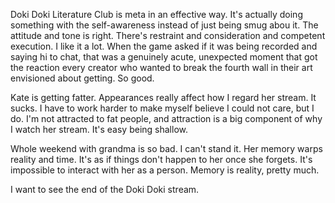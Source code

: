 Doki Doki Literature Club is meta in an effective way. It's actually doing something with the self-awareness instead of just being smug abou it. The attitude and tone is right. There's restraint and consideration and competent execution. I like it a lot. When the game asked if it was being recorded and saying hi to chat, that was a genuinely acute, unexpected moment that got the reaction every creator who wanted to break the fourth wall in their art envisioned about getting. So good.

Kate is getting fatter. Appearances really affect how I regard her stream. It sucks. I have to work harder to make myself believe I could not care, but I do. I'm not attracted to fat people, and attraction is a big component of why I watch her stream. It's easy being shallow.

Whole weekend with grandma is so bad. I can't stand it. Her memory warps reality and time. It's as if things don't happen to her once she forgets. It's impossible to interact with her as a person. Memory is reality, pretty much.

I want to see the end of the Doki Doki stream.
